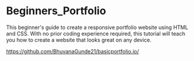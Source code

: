 # Beginners_Portfolio
 This beginner's guide to create a responsive portfolio website using HTML and CSS. With no prior coding experience required, this tutorial will teach you how to create a website that looks great on any device.

https://github.com/BhuvanaGunde21/basicportfolio.io/
